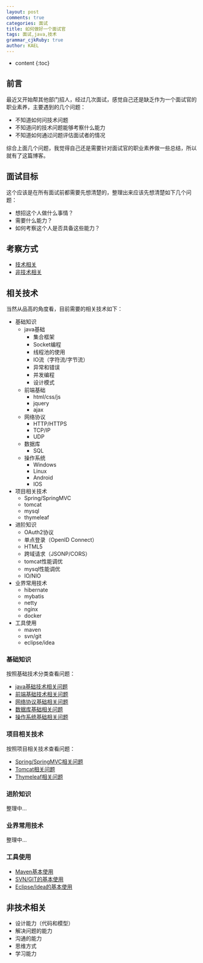```yaml
---
layout: post
comments: true
categories: 面试
title: 如何做好一个面试官
tags: 面试,java,技术
grammar_cjkRuby: true
author: KAEL
---
```

    
* content
{:toc}

## 前言

最近又开始帮其他部门招人，经过几次面试，感觉自己还是缺乏作为一个面试官的职业素养，主要遇到的几个问题：

* 不知道如何问技术问题
* 不知道问的技术问题能够考察什么能力
* 不知道如何通过问题评估面试者的情况

综合上面几个问题，我觉得自己还是需要针对面试官的职业素养做一些总结，所以就有了这篇博客。

## 面试目标

这个应该是在所有面试前都需要先想清楚的，整理出来应该先想清楚如下几个问题：

* 想招这个人做什么事情？
* 需要什么能力？
* 如何考察这个人是否具备这些能力？

## 考察方式

* [技术相关](#section-3)
* [非技术相关](#section-9)

## 相关技术

当然从品高的角度看，目前需要的相关技术如下：

* 基础知识
    * java基础
        * 集合框架
        * Socket编程
        * 线程池的使用
        * IO流（字符流/字节流）
        * 异常和错误
        * 并发编程
        * 设计模式
    * 前端基础
        * html/css/js
        * jquery
        * ajax
    * 网络协议
        * HTTP/HTTPS
        * TCP/IP
        * UDP
    * 数据库
        * SQL
    * 操作系统
        * Windows
        * Linux
        * Android
        * IOS
* 项目相关技术
    * Spring/SpringMVC
    * tomcat
    * mysql
    * thymeleaf
* 进阶知识
    * OAuth2协议
    * 单点登录（OpenID Connect）
    * HTML5
    * 跨域请求（JSONP/CORS）
    * tomcat性能调优
    * mysql性能调优
    * IO/NIO
* 业界常用技术
    * hibernate
    * mybatis
    * netty
    * nginx
    * docker
* 工具使用
    * maven
    * svn/git
    * eclipse/idea    

### 基础知识

按照基础技术分类查看问题：

* [java基础技术相关问题](java基础技术)
* [前端基础技术相关问题](前端基础技术)
* [网络协议基础相关问题](网络协议基础)
* [数据库基础相关问题](数据库基础)
* [操作系统基础相关问题](操作系统基础)

### 项目相关技术

按照项目相关技术查看问题：

* [Spring/SpringMVC相关问题](Spring/SpringMVC基础)
* [Tomcat相关问题](Tomcat基础)
* [Thymeleaf相关问题](Thymeleaf基础)

### 进阶知识

整理中...

### 业界常用技术

整理中...

### 工具使用

* [Maven基本使用](maven的基本使用)
* [SVN/GIT的基本使用](snv和git的基本使用)
* [Eclipse/Idea的基本使用](eclipse和idea的基本使用)

## 非技术相关

* 设计能力（代码和模型）
* 解决问题的能力
* 沟通的能力
* 思维方式
* 学习能力